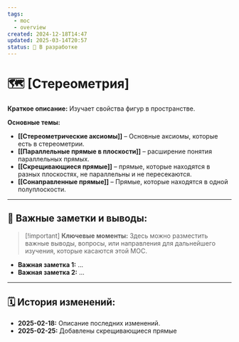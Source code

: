 ```yaml
---
tags:
  - moc
  - overview
created: 2024-12-18T14:47
updated: 2025-03-14T20:57
status: 🚧 В разработке
---
```


# 🗺️ **[Стереометрия]**

**Краткое описание:**  Изучает свойства фигур в пространстве.

**Основные темы:**

- **[[Стереометрические аксиомы]]** – Основные аксиомы, которые есть в стереометрии.
- **[[Параллельные прямые в плоскости]]** – расширение понятия параллельных прямых.
- **[[Скрещивающиеся прямые]]** – прямые, которые находятся в разных плоскостях, не параллельны и не пересекаются.
- **[[Сонаправленные прямые]]** – Прямые, которые находятся в одной полуплоскости.

---

## 📌 **Важные заметки и выводы:**

> [!important] **Ключевые моменты:** Здесь можно разместить важные выводы, вопросы, или направления для дальнейшего изучения, которые касаются этой MOC.

- **Важная заметка 1:** ...
- **Важная заметка 2:** ...

---

## 🗓️ **История изменений:**

- **2025-02-18:**  Описание последних изменений.
- **2025-02-25:**  Добавлены скрещивающиеся прямые